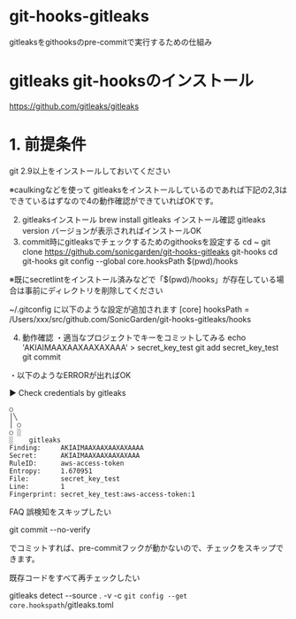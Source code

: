 # git-hooks-gitleaks

gitleaksをgithooksのpre-commitで実行するための仕組み

# gitleaks git-hooksのインストール

https://github.com/gitleaks/gitleaks
# 1.  前提条件
git 2.9以上をインストールしておいてください

※caulkingなどを使って gitleaksをインストールしているのであれば下記の2,3はできているはずなので4の動作確認ができていればOKです。

2. gitleaksインストール
brew install gitleaks
インストール確認
gitleaks version
バージョンが表示されればインストールOK
3. commit時にgitleaksでチェックするためのgithooksを設定する
cd ~
git clone https://github.com/sonicgarden/git-hooks-gitleaks git-hooks
cd git-hooks
git config --global core.hooksPath $(pwd)/hooks

※既にsecretlintをインストール済みなどで「$(pwd)/hooks」が存在している場合は事前にディレクトリを削除してください

~/.gitconfig に以下のような設定が追加されます
[core]
   hooksPath = /Users/xxx/src/github.com/SonicGarden/git-hooks-gitleaks/hooks

4. 動作確認
・適当なプロジェクトでキーをコミットしてみる
echo 'AKIAIMAAXAAXAAXAXAAA' > secret_key_test
git add secret_key_test
git commit

・以下のようなERRORが出ればOK
    
▶ Check credentials by gitleaks
    
    ○
    │╲
    │ ○
    ○ ░
    ░    gitleaks    
    Finding:     AKIAIMAAXAAXAAXAXAAAA
    Secret:      AKIAIMAAXAAXAAXAXAAA
    RuleID:      aws-access-token
    Entropy:     1.670951
    File:        secret_key_test
    Line:        1
    Fingerprint: secret_key_test:aws-access-token:1


FAQ
誤検知をスキップしたい

git commit --no-verify

でコミットすれば、pre-commitフックが動かないので、チェックをスキップできます。

既存コードをすべて再チェックしたい

gitleaks detect --source . -v -c `git config --get core.hookspath`/gitleaks.toml

